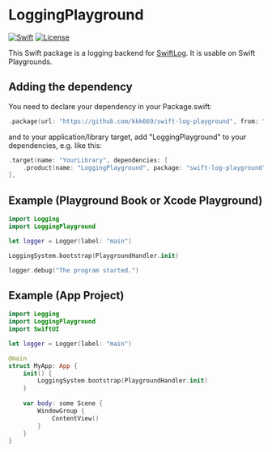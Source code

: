 # LoggingPlayground

[![Swift](https://img.shields.io/badge/Swift-5.5-orange.svg)](https://www.swift.org)
[![License](https://img.shields.io/github/license/kkk669/swift-log-playground.svg)](LICENSE)

This Swift package is a logging backend for [SwiftLog](https://github.com/apple/swift-log). It is usable on Swift Playgrounds.

## Adding the dependency

You need to declare your dependency in your Package.swift:

```swift
.package(url: "https://github.com/kkk669/swift-log-playground", from: "0.1.0"),
```

and to your application/library target, add "LoggingPlayground" to your dependencies, e.g. like this:

```swift
.target(name: "YourLibrary", dependencies: [
    .product(name: "LoggingPlayground", package: "swift-log-playground")
],
```

## Example (Playground Book or Xcode Playground)

```swift
import Logging
import LoggingPlayground

let logger = Logger(label: "main")

LoggingSystem.bootstrap(PlaygroundHandler.init)

logger.debug("The program started.")
```

## Example (App Project)

```swift
import Logging
import LoggingPlayground
import SwiftUI

let logger = Logger(label: "main")

@main
struct MyApp: App {
    init() {
        LoggingSystem.bootstrap(PlaygroundHandler.init)
    }
    
    var body: some Scene {
        WindowGroup {
            ContentView()
        }
    }
}
```
